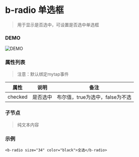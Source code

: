 # b-radio 单选框
> 用于显示是否选中，可设置是否选中单选框

### DEMO
![DEMO](https://ohc0dpsgs.qnssl.com/image/service/serviceBanner.jpg)

### 属性列表
> 注意：默认绑定mytap事件

 属性 | 说明 | 备注 
--- | --- | ---
 checked | 是否选中 | 布尔值，true为选中，false为不选

### 子节点
> 纯文本内容

### 示例
```
<b-radio size="34" color="black">全选</b-radio>
```
